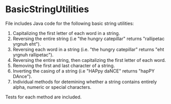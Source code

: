 # BasicStringUtilities

File includes Java code for the following basic string utilities:

1. Capitalizing the first letter of each word in a string.
2. Reversing the entire string (i.e "the hungry catepillar" returns "rallipetac yrgnuh eht").
3. Reversing each word in a string (i.e. "the hungry catepillar" returns "eht yrgnuh rallipetac").
4. Reversing the entire string, then capitalizing the first letter of each word.
5. Removing the first and last character of a string.
6. Inverting the casing of a string (i.e "HAPpy daNCE" returns "hapPY DAnce").
7. Individual methods for detemining whether a string contains entirely alpha, numeric or special characters.

Tests for each method are included.
